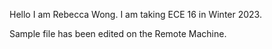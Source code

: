Hello I am Rebecca Wong. I am taking ECE 16 in Winter 2023.

Sample file has been edited on the Remote Machine.
